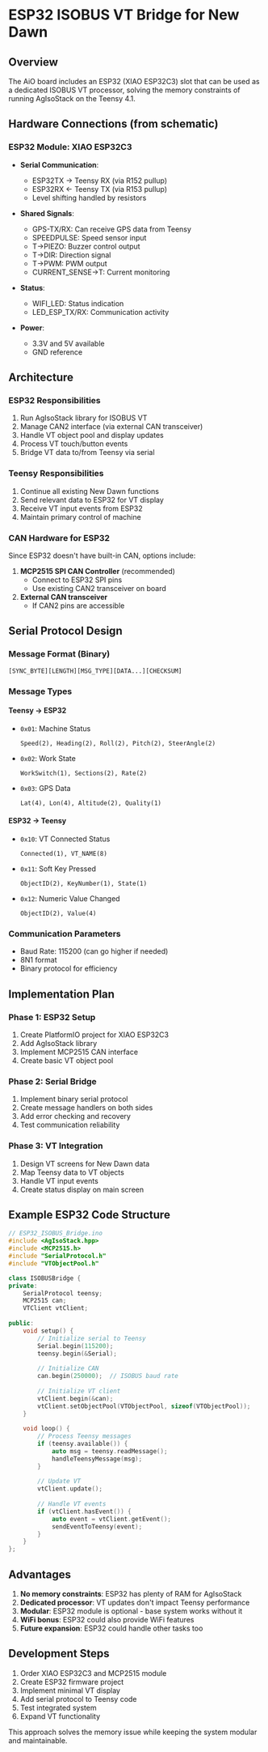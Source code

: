 # ESP32 ISOBUS VT Bridge for New Dawn

## Overview
The AiO board includes an ESP32 (XIAO ESP32C3) slot that can be used as a dedicated ISOBUS VT processor, solving the memory constraints of running AgIsoStack on the Teensy 4.1.

## Hardware Connections (from schematic)

### ESP32 Module: XIAO ESP32C3
- **Serial Communication**: 
  - ESP32TX → Teensy RX (via R152 pullup)
  - ESP32RX ← Teensy TX (via R153 pullup)
  - Level shifting handled by resistors

- **Shared Signals**:
  - GPS-TX/RX: Can receive GPS data from Teensy
  - SPEEDPULSE: Speed sensor input
  - T->PIEZO: Buzzer control output
  - T->DIR: Direction signal
  - T->PWM: PWM output
  - CURRENT_SENSE->T: Current monitoring

- **Status**: 
  - WIFI_LED: Status indication
  - LED_ESP_TX/RX: Communication activity

- **Power**: 
  - 3.3V and 5V available
  - GND reference

## Architecture

### ESP32 Responsibilities
1. Run AgIsoStack library for ISOBUS VT
2. Manage CAN2 interface (via external CAN transceiver)
3. Handle VT object pool and display updates
4. Process VT touch/button events
5. Bridge VT data to/from Teensy via serial

### Teensy Responsibilities  
1. Continue all existing New Dawn functions
2. Send relevant data to ESP32 for VT display
3. Receive VT input events from ESP32
4. Maintain primary control of machine

### CAN Hardware for ESP32
Since ESP32 doesn't have built-in CAN, options include:
1. **MCP2515 SPI CAN Controller** (recommended)
   - Connect to ESP32 SPI pins
   - Use existing CAN2 transceiver on board
2. **External CAN transceiver** 
   - If CAN2 pins are accessible

## Serial Protocol Design

### Message Format (Binary)
```
[SYNC_BYTE][LENGTH][MSG_TYPE][DATA...][CHECKSUM]
```

### Message Types

#### Teensy → ESP32
- `0x01`: Machine Status
  ```
  Speed(2), Heading(2), Roll(2), Pitch(2), SteerAngle(2)
  ```
- `0x02`: Work State
  ```
  WorkSwitch(1), Sections(2), Rate(2)
  ```
- `0x03`: GPS Data
  ```
  Lat(4), Lon(4), Altitude(2), Quality(1)
  ```

#### ESP32 → Teensy
- `0x10`: VT Connected Status
  ```
  Connected(1), VT_NAME(8)
  ```
- `0x11`: Soft Key Pressed
  ```
  ObjectID(2), KeyNumber(1), State(1)
  ```
- `0x12`: Numeric Value Changed
  ```
  ObjectID(2), Value(4)
  ```

### Communication Parameters
- Baud Rate: 115200 (can go higher if needed)
- 8N1 format
- Binary protocol for efficiency

## Implementation Plan

### Phase 1: ESP32 Setup
1. Create PlatformIO project for XIAO ESP32C3
2. Add AgIsoStack library 
3. Implement MCP2515 CAN interface
4. Create basic VT object pool

### Phase 2: Serial Bridge
1. Implement binary serial protocol
2. Create message handlers on both sides
3. Add error checking and recovery
4. Test communication reliability

### Phase 3: VT Integration
1. Design VT screens for New Dawn data
2. Map Teensy data to VT objects
3. Handle VT input events
4. Create status display on main screen

## Example ESP32 Code Structure

```cpp
// ESP32_ISOBUS_Bridge.ino
#include <AgIsoStack.hpp>
#include <MCP2515.h>
#include "SerialProtocol.h"
#include "VTObjectPool.h"

class ISOBUSBridge {
private:
    SerialProtocol teensy;
    MCP2515 can;
    VTClient vtClient;
    
public:
    void setup() {
        // Initialize serial to Teensy
        Serial.begin(115200);
        teensy.begin(&Serial);
        
        // Initialize CAN
        can.begin(250000);  // ISOBUS baud rate
        
        // Initialize VT client
        vtClient.begin(&can);
        vtClient.setObjectPool(VTObjectPool, sizeof(VTObjectPool));
    }
    
    void loop() {
        // Process Teensy messages
        if (teensy.available()) {
            auto msg = teensy.readMessage();
            handleTeensyMessage(msg);
        }
        
        // Update VT
        vtClient.update();
        
        // Handle VT events
        if (vtClient.hasEvent()) {
            auto event = vtClient.getEvent();
            sendEventToTeensy(event);
        }
    }
};
```

## Advantages
1. **No memory constraints**: ESP32 has plenty of RAM for AgIsoStack
2. **Dedicated processor**: VT updates don't impact Teensy performance
3. **Modular**: ESP32 module is optional - base system works without it
4. **WiFi bonus**: ESP32 could also provide WiFi features
5. **Future expansion**: ESP32 could handle other tasks too

## Development Steps
1. Order XIAO ESP32C3 and MCP2515 module
2. Create ESP32 firmware project
3. Implement minimal VT display
4. Add serial protocol to Teensy code
5. Test integrated system
6. Expand VT functionality

This approach solves the memory issue while keeping the system modular and maintainable.